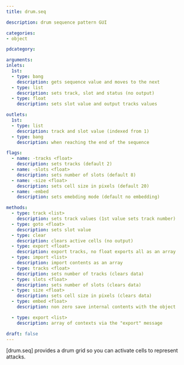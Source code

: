 ```yaml
---
title: drum.seq

description: drum sequence pattern GUI

categories:
- object

pdcategory:

arguments:
inlets:
  1st:
  - type: bang
    description: gets sequence value and moves to the next
  - type: list
    description: sets track, slot and status (no output)
  - type: float
    description: sets slot value and output tracks values

outlets:
  1st:
  - type: list
    description: track and slot value (indexed from 1)
  - type: bang
    description: when reaching the end of the sequence

flags:
  - name: -tracks <float>
    description: sets tracks (default 2)
  - name: -slots <float>
    description: sets number of slots (default 8)
  - name: -size <float>
    description: sets cell size in pixels (default 20)
  - name: -embed
    description: sets emebding mode (default no embedding)

methods:
  - type: track <list>
    description: sets track values (1st value sets track number)
  - type: goto <float>
    description: sets slot value
  - type: clear
    description: clears active cells (no output)
  - type: export <float>
    description: export tracks, no float exports all as an array
  - type: import <list>
    description: import contents as an array
  - type: tracks <float>
    description: sets number of tracks (clears data)
  - type: slots <float>
    description: sets number of slots (clears data)
  - type: size <float>
    description: sets cell size in pixels (clears data)
  - type: embed <float>
    description: non zero save internal contents with the object

  - type: export <list>
    description: array of contexts via the "export" message

draft: false
---
```


[drum.seq] provides a drum grid so you can activate cells to represent attacks.

